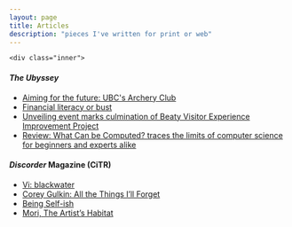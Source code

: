 ```yaml
---
layout: page
title: Articles
description: "pieces I've written for print or web"
---
```


<!-- Main -->
<div id="main" class="alt">

<!-- One -->
	<div class="inner">

<div class="row">	
	<div class="8u 12u$(medium)">
		<h4><em>The Ubyssey</em></h4>
		<ul>
			<li><a href="https://www.ubyssey.ca/sports/archery-club-profile/" target="_blank">Aiming for the future: UBC's Archery Club</a></li>
			<li><a href="https://www.ubyssey.ca/magazine/financial-literacy-or-bust/" target="_blank">Financial literacy or bust</a></li>
			<li><a href="https://www.ubyssey.ca/science/beaty-upgrades-unveiling/" target="_blank">Unveiling event marks culmination of Beaty Visitor Experience Improvement Project</a></li>
			<li><a href="https://www.ubyssey.ca/science/what-can-be-computed-review/" target="_blank">Review: What Can be Computed? traces the limits of computer science for beginners and experts alike</a></li>
		</ul>
	</div>
	<div class="8u 12u$(medium)">
		<h4><em>Discorder</em> Magazine (CiTR)</h4>
		<ul>
            <li><a href="https://www.citr.ca/discorder/april-2018/vi/" target="_blank">Vi: blackwater</a></li>
			<li><a href="https://www.citr.ca/discorder/june-2018/corey-gulkin/" target="_blank">Corey Gulkin: All the Things I’ll Forget</a></li>
			<li><a href="https://www.citr.ca/discorder/summer-2018/being-self-ish/" target="_blank">Being Self-ish</a></li>
			<li><a href="https://www.citr.ca/discorder/october-2018/shuichi-okita-director/" target="_blank">Mori, The Artist’s Habitat</a></li>
		</ul>
	</div>
</div>

</div>

</div>